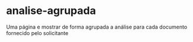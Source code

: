 # analise-agrupada
Uma página e mostrar de forma agrupada a análise para cada documento fornecido pelo solicitante 

